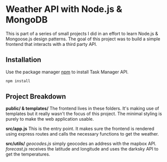 # Weather API with Node.js & MongoDB
This is part of a series of small projects I did in an effort to learn Node.js & Mongoose.js design patterns. The goal of this project was to build a simple frontend that interacts with a third party API.

## Installation

Use the package manager [npm](https://nodejs.org/en/)  to install Task Manager API.

```bash
npm install
```

## Project Breakdown

**public/ & templates/**
The frontend lives in these folders. It's making use of templates but it really wasn't the focus of this project. The minimal styling is purely to make the web application usable.

**src/app.js**
This is the entry point. It makes sure the frontend is rendered using express routes and calls the necessary functions to get the weather.

**src/utils/**
*geocodes.js* simply geocodes an address with the mapbox API.
*forecast.js* receives the latitude and longitude and uses the darksky API to get the temperatures.